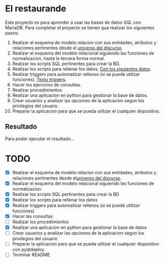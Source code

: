 # El restaurande

Este proyecto es para aprender a usar las bases de datos SQL con MariaDB. Para completar el proyecto se tienen que realizar los siguientes pasos:

1. Realizar el esquema de modelo relacion con sus entidades, atributos y relaciones pertinentes desde el [universo del discurso](./universo_del_discurso.md).
2. Realizar el esquema del modelo relacional siguiendo las funciones de normalizacion, hasta la tercera forma normal.
3. Realizar los scripts SQL pertinentes para crear la BD.
4. Realizar los scripts para rellenar los datos. [Con los siguientes datos](./documentos/datos.md).
5. Realizar triggers para automatizar rellenos (si se puede utilizar funciones). [Texto triggers](./documentos/triggers.md).
6. Hacer los ejercicios de consultas.
7. Realizar procedimientos.
8. Realizar una aplicacion en python para gestionar la base de datos.
9. Crear usuarios y analizar las opciones de la aplicacion segun los privilegios del usuario.
10. Preparar la aplicacion para que se pueda utilizar el cualquier dispositivo.

## Resultado

Para poder ejecutar el resultado...

# TODO

* [X] Realizar el esquema de modelo relacion con sus entidades, atributos y relaciones pertinentes desde el[universo del discurso](universo_del_discurso.md).
* [X] Realizar el esquema del modelo relacional siguiendo las funciones de normalizacion
* [X] Realizar los scripts SQL pertinentes para crear la BD
* [X] Realizar los scripts para rellenar los datos
* [X] Realizar triggers para automatizar rellenos (si se puede utilizar funciones)
* [X] Hacer las consultas
* [ ] Realizar los procedimientos
* [X] Realizar una aplicacion en python para gestionar la base de datos
* [ ] Crear usuarios y analizar las opciones de la aplicacion segun los privilegios del usuario
* [ ] Preparar la aplicacion para que se pueda utilizar el cualquier dispositivo con pyqtdeploy.
* [ ] Terminar README
